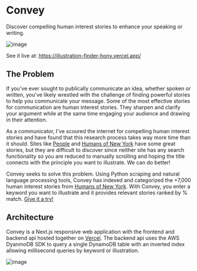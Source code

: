 # Convey
Discover compelling human interest stories to enhance your speaking or writing.

![image](https://user-images.githubusercontent.com/13155120/210640514-3c3bf59b-5284-41b7-a4d8-f030375f54aa.png)

See it live at: https://illustration-finder-hony.vercel.app/


## The Problem
If you've ever sought to publically communicate an idea, whether spoken or written, you've likely wrestled with the challenge of finding powerful stories to help you communicate your message.  Some of the most effective stories for communication are human interest stories. They sharpen and clarify your argument while at the same time engaging your audience and drawing in their attention.

As a communicator, I've scoured the internet for compelling human interest stories and have found that this research process takes way more time than it should.  Sites like [People]([url](https://people.com/human-interest/)) and [Humans of New York]([url](https://www.humansofnewyork.com/)) have some great stories, but they are difficult to discover since neither site has any search functionality so you are reduced to manually scrolling and hoping the title connects with the principle you want to illustrate.  We can do better!

Convey seeks to solve this problem.  Using Python scraping and natural language processing tools, Convey has indexed and categorized the +7,000 human interest stories from [Humans of New York]([url](https://www.humansofnewyork.com/)).  With Convey, you enter a keyword you want to illustrate and it provides relevant stories ranked by % match.  [Give it a try!]([url](https://illustration-finder-hony.vercel.app/))

## Architecture
Convey is a Next.js responsive web application with the frontend and backend api hosted together on [Vercel]([url](https://vercel.com/)).  The backend api uses the AWS DyanmoDB SDK to query a single DynamoDB table with an inverted index allowing millisecond queries by keyword or illustration. 

![image](https://user-images.githubusercontent.com/13155120/210637141-021f7c3b-89fc-49d7-8cbb-d47ce817c6b1.png)


